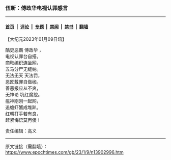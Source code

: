 ### 伍新：傅政华电视认罪感言

---

#### [首页](../../../..?n13902996) &nbsp;|&nbsp; [评论](../../../../../epoch-comment?n13902996) &nbsp;|&nbsp; [专题](../../../../../epoch-special?n13902996) &nbsp;|&nbsp; [禁闻](../../../../../epoch-news?n13902996) &nbsp;|&nbsp; [禁书](../../../../../books?n13902996) &nbsp;|&nbsp; [翻墙](https://github.com/gfw-breaker/nogfw/blob/master/README.md?n13902996)


<div class="post_content" id="artbody" itemprop="articleBody">
 <!-- article content begin -->
 <p>
  【大纪元2023年01月09日讯】
 </p>
 <p>
  酷吏恶霸
  <ok href="https://www.epochtimes.com/gb/tag/%E5%82%85%E6%94%BF%E5%8D%8E.html">
   傅政华
  </ok>
  ，
  <br/>
  电视认罪台自搭。
  <br/>
  商鞅编织连坐网，
  <br/>
  五马分尸无缝纳。
  <br/>
  <ok href="https://www.epochtimes.com/gb/tag/%E6%97%A0%E6%B3%95%E6%97%A0%E5%A4%A9.html">
   无法无天
  </ok>
  天法罚，
  <br/>
  恶匠戴罪自做枷。
  <br/>
  善恶报应从不爽，
  <br/>
  <ok href="https://www.epochtimes.com/gb/tag/%E6%97%A0%E7%A5%9E%E8%AE%BA.html">
   无神论
  </ok>
  坑红魔挖。
  <br/>
  瘟神刚刚一起网，
  <br/>
  追蟾虾蟹成堆趴。
  <br/>
  红朝打手若有良，
  <br/>
  赶紧悔悟莫再傻！
 </p>
 <p>
  责任编辑：高义
 </p>
 <!-- article content end -->
 <div id="below_article_ad">
 </div>
</div>


---

原文链接（需翻墙）：https://www.epochtimes.com/gb/23/1/9/n13902996.htm